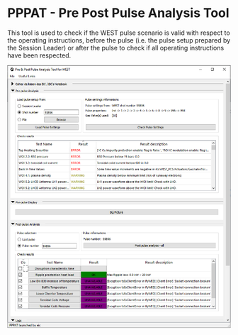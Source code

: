 # PPPAT - Pre Post Pulse Analysis Tool
This tool is used to check if the WEST pulse scenario is valid with respect to the operating instructions, before the pulse (i.e. the pulse setup prepared by the Session Leader) or after the pulse to check if all operating instructions have been respected. 

![PPPAT](PPPAT.png)